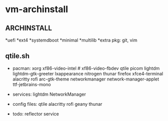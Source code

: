 # vm-archinstall

## ARCHINSTALL

*uefi
*ext4
*systemdboot
*minimal
*multilib
*extra pkg: git, vim


## qtile.sh
* pacman:
xorg
xf86-video-intel # xf86-video-fbdev
qtile
picom
lightdm
lightdm-gtk-greeter
lxappearance
nitrogen
thunar
firefox
xfce4-terminal
alacritty
rofi
arc-gtk-theme
networkmanager
network-manager-applet
ttf-jetbrains-mono

* services:
lightdm
NetworkManager

* config files:
qtile
alacritty 
rofi
geany
thunar


* todo:
reflector service